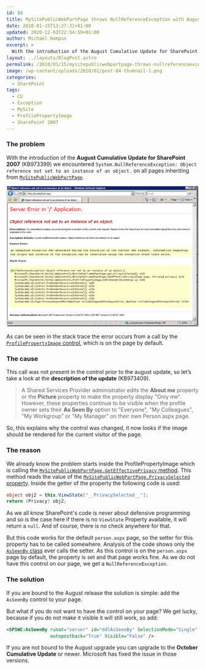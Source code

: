 ```yaml
---
id: 84
title: MySitePublicWebPartPage throws NullReferenceException with August Cumulative Update
date: 2010-01-15T13:27:31+01:00
updated: 2020-12-03T22:54:59+01:00
author: Michaël Hompus
excerpt: >
  With the introduction of the August Cumulative Update for SharePoint 2007 (KB973399) we encountered “System.NullReferenceException: Object reference not set to an instance of an object.” on all pages inheriting from MySitePublicWebPartPage.
layout: ../layouts/BlogPost.astro
permalink: /2010/01/15/mysitepublicwebpartpage-throws-nullreferenceexception-with-august-cumulative-update/
image: /wp-content/uploads/2010/01/post-84-thumnail-1.png
categories:
  - SharePoint
tags:
  - CU
  - Exception
  - MySite
  - ProfilePropertyImage
  - SharePoint 2007
---
```


### The problem

With the introduction of the **August Cumulative Update for SharePoint 2007** (KB973399) we encountered `System.NullReferenceException: Object reference not set to an instance of an object.` on all pages inheriting from [`MySitePublicWebPartPage`](https://learn.microsoft.com/previous-versions/office/sharepoint-server/ms547244(v=office.15)).

<!--more-->

![Stack Trace of the exception](/wp-content/uploads/2010/01/stacktrace-of-exception.png "Stack Trace of the exception")

As can be seen in the stack trace the error occurs from a call by the [`ProfilePropertyImage` control](https://learn.microsoft.com/previous-versions/office/sharepoint-server/ms565011(v=office.15)), which is on the page by default.

### The cause

This call was not present in the control prior to the august update, so let’s take a look at the **description of the update** (KB973409).

> A Shared Services Provider administrator edits the **About me** property or the **Picture** property to make the property display "Only me". However, these properties continue to be visible when the profile owner sets their **As Seen By** option to "Everyone", "My Colleagues", "My Workgroup" or "My Manager" on their own Person.aspx page.

So, this explains why the control was changed, it now looks if the image should be rendered for the current visitor of the page.

### The reason

We already know the problem starts inside the ProfilePropertyImage which is calling the [`MySitePublicWebPartPage.GetEffectivePrivacy` method](https://learn.microsoft.com/previous-versions/office/sharepoint-server/ms499526(v=office.15)).
This method reads the value of the [`MySitePublicWebPartPage.PrivacySelected` property](https://learn.microsoft.com/previous-versions/office/sharepoint-server/ms549073(v=office.15)).
Inside the getter of the property the following code is used:

```csharp
object obj2 = this.ViewState["__PrivacySelected__"];
return (Privacy) obj2;
```

As we all know SharePoint's code is never about defensive programming and so is the case here if there is no `ViewState` Property available, it will return a `null`.
And of course, there is no check anywhere for that.

But this code works for the default `person.aspx` page, so the setter for this property has to be called somewhere.
Analysis of the code shows only the [`AsSeenBy` class](https://learn.microsoft.com/previous-versions/office/developer/sharepoint-2007/aa594189(v=office.12)) ever calls the setter.
As this control is on the `person.aspx` page by default, the property is set and that page works fine.
As we do not have this control on our page, we get a `NullReferenceException`.

### The solution

If you are bound to the August release the solution is simple: add the `AsSeenBy` control to your page.

But what if you do not want to have the control on your page?
We get lucky, because if you do not make it visible it will still work, so add:

```xml
<SPSWC:AsSeenBy runat="server" id="ddlAsSeenBy" SelectionMode="Single"
                autopostback="True" Visible="False" />
```

If you are not bound to the August upgrade you can upgrade to the **October Cumulative Update** or newer.
Microsoft has fixed the issue in those versions.
